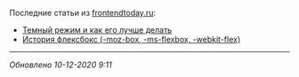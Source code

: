 Последние статьи из [frontendtoday.ru](https://frontendtoday.ru/):
- [Темный режим и как его лучше делать](https://frontendtoday.ru/articles/dark-mode-best-practice/)
- [История флексбокс (-moz-box, -ms-flexbox, -webkit-flex)](https://frontendtoday.ru/articles/flexbox-history/)
---
 *Обновлено 10-12-2020 9:11*